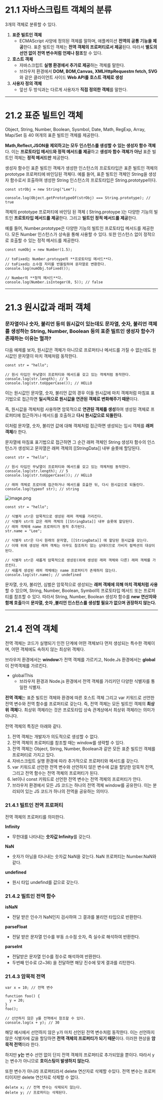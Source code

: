 # 21.1 자바스크립트 객체의 분류

3개의 객체로 분류할 수 있다.

1. **표준 빌트인 객체**
   - ECMAScript 사양에 정의된 객체를 말하며, 애플케이션 **전역의 공통 기능을 제공**한다. 표준 빌트인 객체는 **전역 객체의 프로퍼티로서 제공**된다. 따라서 **별도의 선언 없이 전역 변수처럼 언제나 참조**할 수 있다.
2. **호스트 객체**
   - 자바스크립트 **실행 환경에서 추가로 제공**하는 객체를 말한다.
   - 브라우저 환경에서 **DOM, BOM,Canvas, XMLHttpRequestm fetch, SVG** 와 같은 클라이언트 사이드 **Web API를 호스트 객체로 생성**
3. **사용자 정의 객체**
   - 앞선 두 방식과는 다르게 사용자가 **직접 정의한 객체**를 말한다.

---

# 21.2 표준 빌트인 객체

Object, String, Number, Boolean, Sysmbol, Date, Math, RegExp, Array, Map/Set 등 40 여개의 표준 빌트인 객체를 제공한다.

**Math,Reflect,JSON을 제외하고는 모두 인스턴스를 생성할 수 있는 생성자 함수 객체**다. 이는 **프로토타입 메서드와 정적 메서드를 제공**하고 **생성자 함수 객체가 아닌** 표준 빌트인 객체는 **정적 메서드만** 제공한다.

생성자 함수인 표준 빌트인 객체가 생성한 인스턴스의 프로토타입은 표준 빌트인 객체의 prototype 프로퍼티에 바인딩된 객체다. 예를 들어, 표준 빌트인 객체인 String을 생성자 함수로서 호출하여 생성한 String 인스턴스의 프로토타입은 String.prototype이다.

```tsx
const strObj = new String("Lee");

console.log(Object.getPrototypeOf(strObj) === String.prototype); // true
```

객체의 prototype 프로퍼티에 바인딩 된 객체 ( String.protoype )는 다양한 기능의 빌트인 **프로토타입 메서드를 제공**한다. 그리고 **빌트인 정적 메서드를 제공**한다.

예를 들어, Number.prototype은 다양한 기능의 빌트인 프로토타입 메서드를 제공한다. 모든 Number 인스턴스가 상속을 통해 사용할 수 있다. 또한 인스턴스 없이 정적으로 호출할 수 있는 정적 메서드를 제공한다.

```tsx
const numObj = new Number(1.5);

// toFixed는 Number.protoype의 **프로토타입 메서드**다.
// toFixed는 소수점 자리를 반올림하여 문자열로 변환한다.
console.log(numObj.toFixed());

// Number의 **정적 메서드**다.
console.log(Number.isInteger(0, 5)); // false
```

---

# 21.3 원시값과 래퍼 객체

### 문자열이나 숫자, 불리언 등의 원시값이 있는데도 문자열, 숫자, 불리언 객체를 생성하는 String, Number, Boolean 등의 표준 빌트인 생성자 함수가 존재하는 이유는 멀까?

다음 예제를 보자, 원시값은 객체가 아니므로 프로퍼티나 메서드를 가질 수 없는데도 원시값인 문자열이 마치 객체처럼 동작한다.

```tsx
const str = "hello";

// 원시 타입인 무낮열이 프로퍼티와 메서드를 갖고 있는 객체처럼 동작한다.
console.log(str.length); // 5
console.log(str.toUpperCase()); // HELLO
```

이는 원시값인 문자열, 숫자, 불리언 값의 경우 이들 원시값에 마치 객체처럼 마침표 표기법으로 접근하면 **일시적으로 원시값을 연관된 객체로 변화해주기 때문**이다.

즉, 원시값을 객체처럼 사용하면 암묵적으로 **연관된 객체를 생성**하여 생성된 객체로 프로퍼티에 접근하거나 메서드를 호출하고 **다시 원시값으로 되돌린다.**

이처럼 문자열, 숫자, 불리언 값에 대해 객체처럼 접근하면 생성되는 임시 객체를 **래퍼 객체**라 한다.

문자열에 마침표 표기법으로 접근하면 그 순간 래퍼 객체인 String 생성자 함수의 인스턴스가 생성되고 문자열은 래퍼 객체의 [[StringData]] 내부 슬롯에 할당된다.

```tsx
const str = "hello";

// 원시 타입인 무낮열이 프로퍼티와 메서드를 갖고 있는 객체처럼 동작한다.
console.log(str.length); // 5
console.log(str.toUpperCase()); // HELLO

// 래퍼 객체로 프로터에 접근하거나 메서드를 호출한 뒤, 다시 원시값으로 되돌린다.
console.log(typeof str); // string
```

![image.png](https://file.notion.so/f/f/24bf4afb-3dfc-4d55-842a-aa6eed837b5a/6cfa06f2-5143-4b90-a3e0-4f9c19be97fa/image.png?table=block&id=65bad434-25c6-45a4-bda0-c0b22195697c&spaceId=24bf4afb-3dfc-4d55-842a-aa6eed837b5a&expirationTimestamp=1725523200000&signature=LuROS6YZsXbml8_22rfzOGW3FlrWCA4fVcEOXonwpCo&downloadName=image.png)

```tsx
const str = "hello";

// 식별자 str은 암묵적으로 생성된 래퍼 객체를 가리킨다.
// 식별자 str의 값은 래퍼 객체의 [[StringData]] 내부 슬롯에 할당된다.
// 래퍼 객체에 name 프로퍼티가 동적 추가된다.
str.name = "Lee";

// 식별자 str은 다시 원래의 문자열, [[StringData]] 에 할당된 원시값을 갖는다.
// 이때 위에 생성된 래퍼 객체는 아무도 참조하지 않는 상태이므로 가비지 컬렉션의 대상이 된다.

// 식별자 str은 새롭게 암묵적으로 생성된(위에 생성된 래퍼 객체와 다른) 래퍼 객체를 가르킨다.
// 새롭게 생성된 래퍼 객체에는 name 프로퍼티가 존재하지 않는다.
console.log(str.name); // undefined
```

문자열, 숫자, 불리언, 심벌은 암묵적으로 생성되는 **래퍼 객체에 의해 마치 객체처럼 사용**할 수 있으며, String, Number, Boolean, Symbol의 프로토타입 메서드 또는 프로퍼티를 참조할 수 있다. 따라서 String, Number, Boolean 생성자 함수를 **new 연산자와 함께 호출**하여 **문자열, 숫자 ,불리언 인스턴스를 생성할 필요가 없으며 권장하지 않는다.**

---

# 21.4 전역 객체

전역 객체는 코드가 실행되기 인전 단계에 어떤 객체보다 먼저 생성되는 특수한 객체이며, 어떤 객체에도 속하지 않는 최상위 객체다.

브라우저 환경에서는 **window**가 전역 객체를 가르키고, Node.Js 환경에서는 **global**이 전역객체를 가르킨다.

- globalThis
  - 브라우저 환경과 Node.js 환경에서 전역 객체를 가리키던 다양한 식별자를 통일한 식별자.

**전역 객체**는 표준 빌트인 객체와 환경에 따른 호스트 객체 그리고 var 키워드로 선언한 전역 변수와 전역 함수를 프로퍼티로 갖는다. 즉, 전역 객체는 모든 빌트인 객체의 **최상위 객체**다. 최상위 객체라는 것은 프로토타입 상속 관계상에서 최상위 객체라는 의미가 아니다.

전역 객체의 특징은 아래와 같다.

1. 전역 객체는 개발자가 의도적으로 생성할 수 없다.
2. 전역 객체의 프로퍼티를 참조할 때는 window를 생략할 수 있다.
3. 전역 객체는 Object, String, Number, Boolean과 같은 모든 표준 빌트인 객체를 프로퍼티로 가지고 있다.
4. 자바스크립트 실행 환경에 따라 추가적으로 프로퍼티와 메서드를 갖는다.
5. var 키워드로 선언한 전역 변수와 선언하지 않은 변수에 값을 할당한 암묵적 전역, 그리고 전역 함수는 전역 객체의 프로퍼티가 된다.
6. let이나 const 키워드로 선언한 전역 변수는 전역 객체의 프로퍼티가 안다.
7. 브라우저 환경에서 모든 JS 코드는 하나의 전역 객체 window를 공유한다. 이는 분리되어 있는 JS 코드가 하나의 전역을 공유하는 의미다.

### 21.4.1 빌트인 전역 프로퍼티

전역 객체의 프로퍼티를 의미한다.

**Infinity**

- 무한대를 나타내는 **숫자값 Infinity**를 갖는다.

**NaN**

- 숫자가 아님을 타나내는 숫자값 NaN을 갖는다. NaN 프로퍼티는 Number.NaN와 같다.

**undefined**

- 원시 타입 undefind를 값으로 갖는다.

### 21.4.2 빌트인 전역 함수

**isNaN**

- 전달 받은 인수가 NaN인지 검사하여 그 결과를 불리언 타입으로 반환한다.

**parseFloat**

- 전달 받은 문자열 인수를 부동 소수점 숫자, 즉 실수로 해석하여 반환한다.

**parseInt**

- 전달받은 문자열 인수를 정수로 해석하여 반환한다.
- 두번째 인수로 (2~36) 을 전달하면 해당 진수에 맞게 결과를 리턴한다.

### 21.4.3 암묵적 전역

```tsx
var x = 10; // 전역 변수

function foo() {
  y = 20;
}
foo();

// 선언하지 않은 y를 전역에서 참조할 수 있다.
console.log(x + y); // 30
```

해당 예시에서 선언하지 않은 y가 마치 선언된 전역 변수처럼 동작한다. 이는 선언하지 않은 식별자에 값을 할당하면 **전역 객체의 프로퍼티가 되기 때문**이다. 이러한 현상을 **암묵적 전역**이라 한다.

하지만 **y는** 변수 선언 없이 단지 전역 객체의 프로퍼티로 추가되었을 뿐이다. 따라서 y는 변수가 아니므로 **호이스팅이 발생하지 않는다.**

또한 변수가 아니라 프로퍼티라서 delete 연산자로 삭제할 수있다. 전역 변수는 프로퍼티이지만 delete 연산자로 삭제할 수 없다.

```tsx
delete x; // 전역 변수는 삭제되지 않는다.
delete y; // 프로퍼티는 삭제된다.
```
